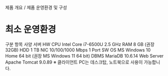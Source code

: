 <!--breadcrumb:제품 개요 / 제품 운영환경 및 구성--><span class="md-breadcrumb">제품 개요 / 제품 운영환경 및 구성</span>
# 최소 운영환경

구분 항목 사양
서버 HW CPU Intel Core i7-6500U 2.5 GHz
RAM 8 GB (권장 32GB)
HDD 1 TB
NIC 10/100/1000 Mbps 1 Port
SW OS MS Windows 10 Home 64 bit (권장 MS Windows 11 64 bit)
DBMS MariaDB 10.6.14
Web Server Apache Tomcat 9.0.89
※ 클라이언트 PC는 데스크탑, 노트북으로 사용이 가능합니다.
